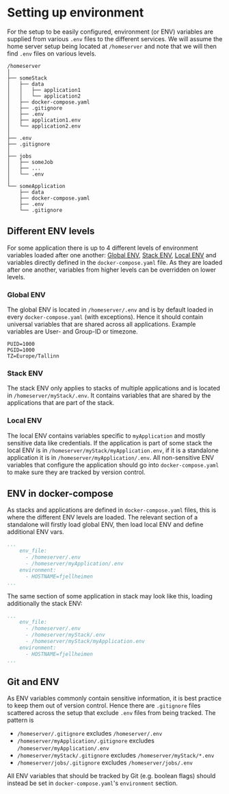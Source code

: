 # Setting up environment
For the setup to be easily configured, environment (or ENV) variables are supplied from various `.env` files to the different services. We will assume the home server setup being located at `/homeserver` and note that we will then find `.env` files on various levels.

```
/homeserver
│ 
├── someStack
│   ├── data
│   │   ├── application1
│   │   └── application2
│   ├── docker-compose.yaml
│   ├── .gitignore
│   ├── .env
│   ├── application1.env
│   └── application2.env
│ 
├── .env
├── .gitignore
│ 
├── jobs
│   ├── someJob
│   ├── ...
│   └── .env
│ 
└── someApplication
    ├── data
    ├── docker-compose.yaml
    ├── .env
    └── .gitignore

```

## Different ENV levels
For some application there is up to 4 different levels of environment variables loaded after one another: [Global ENV](#global-env), [Stack ENV](#stack-env), [Local ENV](#local-env) and variables directly defined in the `docker-compose.yaml` file. As they are loaded after one another, variables from higher levels can be overridden on lower levels.

### Global ENV
The global ENV is located in `/homeserver/.env` and is by default loaded in every `docker-compose.yaml` (with exceptions). Hence it should contain universal variables that are shared across all applications. Example variables are User- and Group-ID or timezone.

```
PUID=1000
PGID=1000
TZ=Europe/Tallinn
```

### Stack ENV
The stack ENV only applies to stacks of multiple applications and is located in `/homeserver/myStack/.env`. It contains variables that are shared by the applications that are part of the stack.

### Local ENV
The local ENV contains variables specific to `myApplication` and mostly sensitive data like credentials. If the application is part of some stack the local ENV is in `/homeserver/myStack/myApplication.env`, if it is a standalone application it is in `/homeserver/myApplication/.env`. All non-sensitive ENV variables that configure the application should go into `docker-compose.yaml` to make sure they are tracked by version control.

## ENV in docker-compose
As stacks and applications are defined in `docker-compose.yaml` files, this is where the different ENV levels are loaded. The relevant section of a standalone will firstly load global ENV, then load local ENV and define additional ENV vars.
```yaml
...
    env_file:
      - /homeserver/.env
      - /homeserver/myApplication/.env
    environment:
      - HOSTNAME=fjellheimen
...
```
The same section of some application in stack may look like this, loading additionally the stack ENV:
```yaml
...
    env_file:
      - /homeserver/.env
      - /homeserver/myStack/.env
      - /homeserver/myStack/myApplication.env
    environment:
      - HOSTNAME=fjellheimen
...
```

## Git and ENV
As ENV variables commonly contain sensitive information, it is best practice to keep them out of version control. Hence there are `.gitignore` files scattered across the setup that exclude `.env` files from being tracked. The pattern is
- `/homeserver/.gitignore` excludes `/homeserver/.env`
- `/homeserver/myApplication/.gitignore` excludes `/homeserver/myApplication/.env`
- `/homeserver/myStack/.gitignore` excludes `/homeserver/myStack/*.env`
- `/homeserver/jobs/.gitignore` excludes `/homeserver/jobs/.env`

All ENV variables that should be tracked by Git (e.g. boolean flags) should instead be set in `docker-compose.yaml`'s `environment` section.